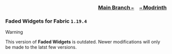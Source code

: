### <p align=right>[Main Branch `←`](https://github.com/KrLite/Faded-Widgets)&emsp;[`→` Modrinth](https://modrinth.com/mod/faded-widgets)</p>

### Faded Widgets for Fabric `1.19.4`

> [!WARNING]
> This version of **Faded Widgets** is outdated. Newer modifications will only be made to the latst few versions.
